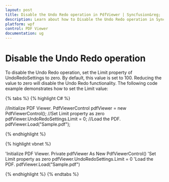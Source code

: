 ```yaml
---
layout: post
title: Disable the Undo Redo operation in PdfViewer | Syncfusion&reg;
description: Learn about how to Disable the Undo Redo operation in Syncfusion<sup>&reg;</sup>; WPF Pdf Viewer control using UndoRedoSettings.
platform: wpf
control: PDF Viewer
documentation: ug
---
```


# Disable the Undo Redo operation 

To disable the Undo Redo operation, set the Limit property of UndoRedoSettings to zero. By default, this value is set to 100. Reducing the value to zero will disable the Undo Redo functionality. The following code example demonstrates how to set the Limit value:

{% tabs %}
{% highlight C# %}

//Initialize PDF Viewer.
PdfViewerControl pdfViewer = new PdfViewerControl();
//Set Limit property as zero
pdfViewer.UndoRedoSettings.Limit = 0;
//Load the PDF.
pdfViewer.Load("Sample.pdf");


{% endhighlight %}



{% highlight vbnet %}

'Initialize PDF Viewer.
Private pdfViewer As New PdfViewerControl()
'Set Limit property as zero
pdfViewer.UndoRedoSettings.Limit = 0
'Load the PDF.
pdfViewer.Load("Sample.pdf")


{% endhighlight %}
{% endtabs %}